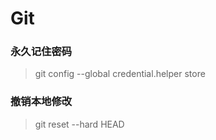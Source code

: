# Git

### 永久记住密码

> git config --global credential.helper store


### 撤销本地修改

> git reset --hard HEAD
